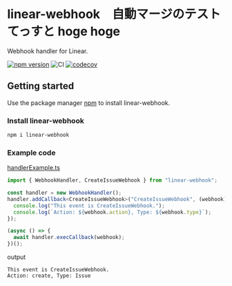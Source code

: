 # linear-webhook　自動マージのテストてっすと hoge hoge

Webhook handler for Linear.

[![npm version](https://badge.fury.io/js/linear-webhook.svg)](https://badge.fury.io/js/linear-webhook) ![CI](https://github.com/korosuke613/linear-webhook/workflows/CI/badge.svg) [![codecov](https://codecov.io/gh/korosuke613/linear-webhook/branch/main/graph/badge.svg?token=DCE4MXG035)](https://codecov.io/gh/korosuke613/linear-webhook) 

## Getting started

Use the package manager [npm](https://docs.npmjs.com/about-npm/) to install linear-webhook.

### Install linear-webhook

```bash
npm i linear-webhook
```

### Example code

[handlerExample.ts](./src/__tests__/examples/handlerExample.ts)

```ts
import { WebhookHandler, CreateIssueWebhook } from "linear-webhook";

const handler = new WebhookHandler();
handler.addCallback<CreateIssueWebhook>("CreateIssueWebhook", (webhook) => {
  console.log("This event is CreateIssueWebhook.");
  console.log(`Action: ${webhook.action}, Type: ${webhook.type}`);
});

(async () => {
  await handler.execCallback(webhook);
})();
```

output

```planetext
This event is CreateIssueWebhook.
Action: create, Type: Issue
```

